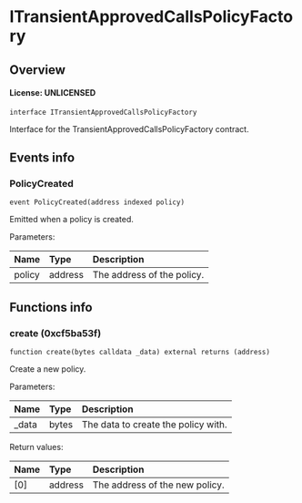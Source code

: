 # ITransientApprovedCallsPolicyFactory

## Overview

#### License: UNLICENSED

```solidity
interface ITransientApprovedCallsPolicyFactory
```

Interface for the TransientApprovedCallsPolicyFactory contract.
## Events info

### PolicyCreated

```solidity
event PolicyCreated(address indexed policy)
```

Emitted when a policy is created.


Parameters:

| Name   | Type    | Description                |
| :----- | :------ | :------------------------- |
| policy | address | The address of the policy. |

## Functions info

### create (0xcf5ba53f)

```solidity
function create(bytes calldata _data) external returns (address)
```

Create a new policy.


Parameters:

| Name  | Type  | Description                          |
| :---- | :---- | :----------------------------------- |
| _data | bytes | The data to create the policy with.  |


Return values:

| Name | Type    | Description                    |
| :--- | :------ | :----------------------------- |
| [0]  | address | The address of the new policy. |
